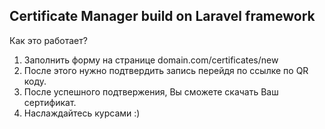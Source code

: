 ## Certificate Manager build on Laravel framework

Как это работает?
1. Заполнить форму на странице domain.com/certificates/new
2. После этого нужно подтвердить запись перейдя по ссылке по QR коду.
3. После успешного подтвержения, Вы сможете скачать Ваш сертификат.
4. Наслаждайтесь курсами :)
